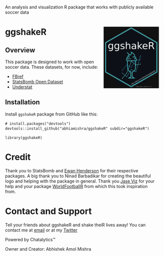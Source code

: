 An analysis and visualization R package that works with publicly available soccer data

# ggshakeR <img src="pictures/ggshakeRhex.png" align="right" width="181" height="201"/>

## Overview
This package is designed to work with open soccer data. These datasets, for now, include:

* [FBref](https://fbref.com/en/)
* [StatsBomb Open Dataset](https://github.com/statsbomb/StatsBombR)
* [Understat](https://understat.com/)

## Installation
Install `ggshakeR` package from GitHub like this:

```
# install.packages("devtools")
devtools::install_github("abhiamishra/ggshakeR" subdir="ggshakeR")
```

```
library(ggshakeR)
```


# Credit
Thank you to StatsBomb and [Ewan Henderson](https://github.com/ewenme) for their respective packages. A big thank you to Ninad Barbadikar for creating the beautiful logo and helping with the package in general. Thank you [Jase Viz](https://github.com/JaseZiv) for your help and your package [WorldFootballR](https://github.com/JaseZiv/worldfootballR) from which this took inspiration from.

# Contact and Support
Tell your friends about ggshakeR and shake theiR lives away! 
You can contact me at [email](abhiamishra0@gmail.com) or at my [Twitter](https://twitter.com/MishraAbhiA)

Powered by Chatalytics:tm:

Owner and Creator: Abhishek Amol Mishra
